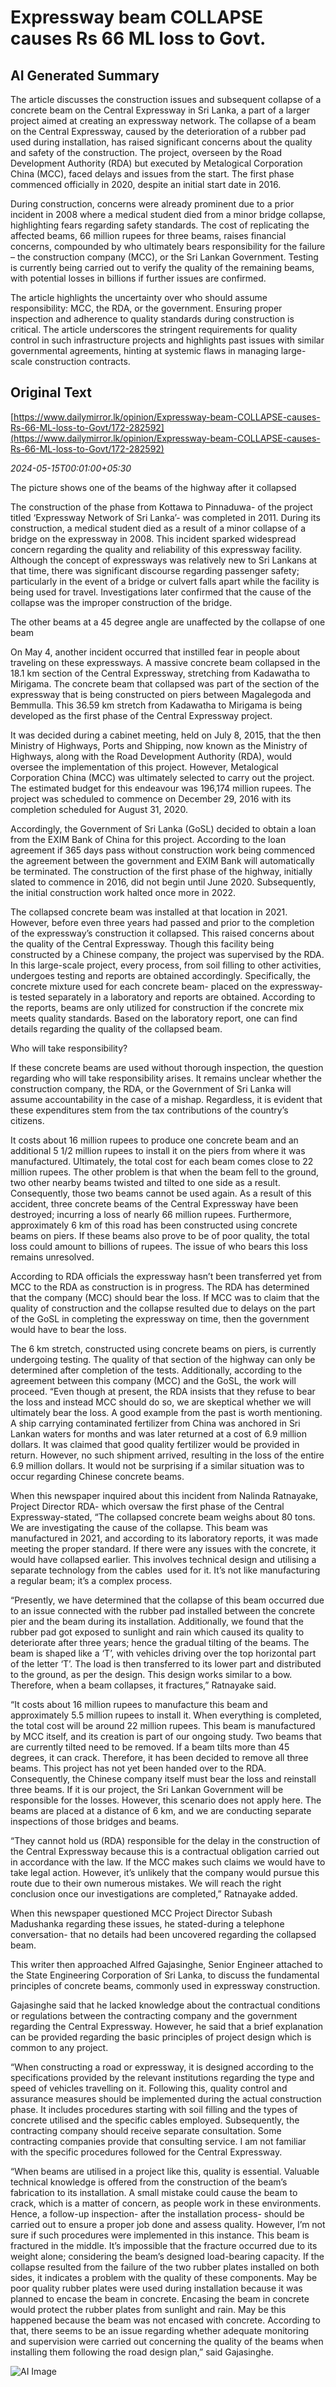 # Expressway beam COLLAPSE causes Rs 66 ML loss  to Govt.

## AI Generated Summary

The article discusses the construction issues and subsequent collapse of a concrete beam on the Central Expressway in Sri Lanka, a part of a larger project aimed at creating an expressway network. The collapse of a beam on the Central Expressway, caused by the deterioration of a rubber pad used during installation, has raised significant concerns about the quality and safety of the construction. The project, overseen by the Road Development Authority (RDA) but executed by Metalogical Corporation China (MCC), faced delays and issues from the start. The first phase commenced officially in 2020, despite an initial start date in 2016.

During construction, concerns were already prominent due to a prior incident in 2008 where a medical student died from a minor bridge collapse, highlighting fears regarding safety standards. The cost of replicating the affected beams, 66 million rupees for three beams, raises financial concerns, compounded by who ultimately bears responsibility for the failure – the construction company (MCC), or the Sri Lankan Government. Testing is currently being carried out to verify the quality of the remaining beams, with potential losses in billions if further issues are confirmed.

The article highlights the uncertainty over who should assume responsibility: MCC, the RDA, or the government. Ensuring proper inspection and adherence to quality standards during construction is critical. The article underscores the stringent requirements for quality control in such infrastructure projects and highlights past issues with similar governmental agreements, hinting at systemic flaws in managing large-scale construction contracts.

## Original Text

[https://www.dailymirror.lk/opinion/Expressway-beam-COLLAPSE-causes-Rs-66-ML-loss-to-Govt/172-282592](https://www.dailymirror.lk/opinion/Expressway-beam-COLLAPSE-causes-Rs-66-ML-loss-to-Govt/172-282592)

*2024-05-15T00:01:00+05:30*

The picture shows one of the beams of the highway after it collapsed

The construction of the phase from Kottawa to Pinnaduwa- of the project titled ‘Expressway Network of Sri Lanka’- was completed in 2011. During its construction, a medical student died as a result of a minor collapse of a bridge on the expressway in 2008. This incident sparked widespread concern regarding the quality and reliability of this expressway facility. Although the concept of expressways was relatively new to Sri Lankans at that time, there was significant discourse regarding passenger safety; particularly in the event of a bridge or culvert falls apart while the facility is being used for travel. Investigations later confirmed that the cause of the collapse was the improper construction of the bridge.

The other beams at a 45 degree angle are unaffected by the collapse of one beam

On May 4, another incident occurred that instilled fear in people about traveling on these expressways. A massive concrete beam collapsed in the 18.1 km section of the Central Expressway, stretching from Kadawatha to Mirigama. The concrete beam that collapsed was part of the section of the expressway that is being constructed on piers between Magalegoda and Bemmulla. This 36.59 km stretch from Kadawatha to Mirigama is being developed as the first phase of the Central Expressway project.

It was decided during a cabinet meeting, held on July 8, 2015, that the then Ministry of Highways, Ports and Shipping, now known as the Ministry of Highways, along with the Road Development Authority (RDA), would oversee the implementation of this project. However, Metalogical Corporation China (MCC) was ultimately selected to carry out the project. The estimated budget for this endeavour was 196,174 million rupees. The project was scheduled to commence on December 29, 2016 with its completion scheduled for August 31, 2020.

Accordingly, the Government of Sri Lanka (GoSL) decided to obtain a loan from the EXIM Bank of China for this project. According to the loan agreement if 365 days pass without construction work being commenced the agreement between the government and EXIM Bank will automatically be terminated. The construction of the first phase of the highway, initially slated to commence in 2016, did not begin until June 2020. Subsequently, the initial construction work halted once more in 2022.

The collapsed concrete beam was installed at that location in 2021. However, before even three years had passed and prior to the completion of the expressway’s construction it collapsed. This raised concerns about the quality of the Central Expressway. Though this facility being constructed by a Chinese company, the project was supervised by the RDA. In this large-scale project, every process, from soil filling to other activities, undergoes testing and reports are obtained accordingly. Specifically, the concrete mixture used for each concrete beam- placed on the expressway- is tested separately in a laboratory and reports are obtained. According to the reports, beams are only utilized for construction if the concrete mix meets quality standards. Based on the laboratory report, one can find details regarding the quality of the collapsed beam.

Who will take responsibility? 

If these concrete beams are used without thorough inspection, the question regarding who will take responsibility arises. It remains unclear whether the construction company, the RDA, or the Government of Sri Lanka will assume accountability in the case of a mishap. Regardless, it is evident that these expenditures stem from the tax contributions of the country’s citizens. 

It costs about 16 million rupees to produce one concrete beam and an additional 5 1/2 million rupees to install it on the piers from where it was manufactured. Ultimately, the total cost for each beam comes close to 22 million rupees. The other problem is that when the beam fell to the ground, two other nearby beams twisted and tilted to one side as a result. Consequently, those two beams cannot be used again. As a result of this accident, three concrete beams of the Central Expressway have been destroyed; incurring a loss of nearly 66 million rupees. Furthermore, approximately 6 km of this road has been constructed using concrete beams on piers. If these beams also prove to be of poor quality, the total loss could amount to billions of rupees. The issue of who bears this loss remains unresolved.

According to RDA officials the expressway hasn’t been transferred yet from MCC to the RDA as construction is in progress. The RDA has determined that the company (MCC) should bear the loss. If MCC was to claim that the quality of construction and the collapse resulted due to delays on the part of the GoSL in completing the expressway on time, then the government would have to bear the loss.

The 6 km stretch, constructed using concrete beams on piers, is currently undergoing testing. The quality of that section of the highway can only be determined after completion of the tests. Additionally, according to the agreement between this company (MCC) and the GoSL, the work will proceed. “Even though at present, the RDA insists that they refuse to bear the loss and instead MCC should do so, we are skeptical whether we will ultimately bear the loss. A good example from the past is worth mentioning. A ship carrying contaminated fertilizer from China was anchored in Sri Lankan waters for months and was later returned at a cost of 6.9 million dollars. It was claimed that good quality fertilizer would be provided in return. However, no such shipment arrived, resulting in the loss of the entire 6.9 million dollars. It would not be surprising if a similar situation was to occur regarding Chinese concrete beams.

When this newspaper inquired about this incident from Nalinda Ratnayake, Project Director RDA- which oversaw the first phase of the Central Expressway-stated, “The collapsed concrete beam weighs about 80 tons. We are investigating the cause of the collapse. This beam was manufactured in 2021, and according to its laboratory reports, it was made meeting the proper standard. If there were any issues with the concrete, it would have collapsed earlier. This involves technical design and utilising a separate technology from the cables  used for it. It’s not like manufacturing a regular beam; it’s a complex process.

“Presently, we have determined that the collapse of this beam occurred due to an issue connected with the rubber pad installed between the concrete pier and the beam during its installation. Additionally, we found that the rubber pad got exposed to sunlight and rain which caused its quality to deteriorate after three years; hence the gradual tilting of the beams. The beam is shaped like a ‘T’, with vehicles driving over the top horizontal part of the letter ‘T’. The load is then transferred to its lower part and distributed to the ground, as per the design. This design works similar to a bow. Therefore, when a beam collapses, it fractures,” Ratnayake said.

“It costs about 16 million rupees to manufacture this beam and approximately 5.5 million rupees to install it. When everything is completed, the total cost will be around 22 million rupees. This beam is manufactured by MCC itself, and its creation is part of our ongoing study. Two beams that are currently tilted need to be removed. If a beam tilts more than 45 degrees, it can crack. Therefore, it has been decided to remove all three beams. This project has not yet been handed over to the RDA. Consequently, the Chinese company itself must bear the loss and reinstall three beams. If it is our project, the Sri Lankan Government will be responsible for the losses. However, this scenario does not apply here. The beams are placed at a distance of 6 km, and we are conducting separate inspections of those bridges and beams.

“They cannot hold us (RDA) responsible for the delay in the construction of the Central Expressway because this is a contractual obligation carried out in accordance with the law. If the MCC makes such claims we would have to take legal action. However, it’s unlikely that the company would pursue this route due to their own numerous mistakes. We will reach the right conclusion once our investigations are completed,” Ratnayake added.

When this newspaper questioned MCC Project Director Subash Madushanka regarding these issues, he stated-during a telephone conversation- that no details had been uncovered regarding the collapsed beam. 

This writer then approached Alfred Gajasinghe, Senior Engineer attached to the State Engineering Corporation of Sri Lanka, to discuss the fundamental principles of concrete beams, commonly used in expressway construction.

Gajasinghe said that he lacked knowledge about the contractual conditions or regulations between the contracting company and the government regarding the Central Expressway. However, he said that a brief explanation can be provided regarding the basic principles of project design which is common to any project.

“When constructing a road or expressway, it is designed according to the specifications provided by the relevant institutions regarding the type and speed of vehicles travelling on it. Following this, quality control and assurance measures should be implemented during the actual construction phase. It includes procedures starting with soil filling and the types of concrete utilised and the specific cables employed. Subsequently, the contracting company should receive separate consultation. Some contracting companies provide that consulting service. I am not familiar with the specific procedures followed for the Central Expressway. 

“When beams are utilised in a project like this, quality is essential. Valuable technical knowledge is offered from the construction of the beam’s fabrication to its installation. A small mistake could cause the beam to crack, which is a matter of concern, as people work in these environments. Hence, a follow-up inspection- after the installation process- should be carried out to ensure a proper job done and assess quality. However, I’m not sure if such procedures were implemented in this instance. This beam is fractured in the middle. It’s impossible that the fracture occurred due to its weight alone; considering the beam’s designed load-bearing capacity. If the collapse resulted from the failure of the two rubber plates installed on both sides, it indicates a problem with the quality of these components. May be poor quality rubber plates were used during installation because it was planned to encase the beam in concrete. Encasing the beam in concrete would protect the rubber plates from sunlight and rain. May be this happened because the beam was not encased with concrete. According to that, there seems to be an issue regarding whether adequate monitoring and supervision were carried out concerning the quality of the beams when installing them following the road design plan,” said Gajasinghe. 


![AI Image](ai_image.png)
